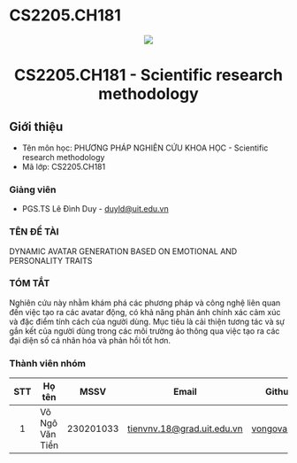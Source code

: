 # CS2205.CH181

<p align="center">
  <a href="https://www.uit.edu.vn/"><img src="https://www.uit.edu.vn/sites/vi/files/banner.png"></a>
<h1 align="center"><b>CS2205.CH181 - Scientific research methodology</b></h1>

## Giới thiệu

- Tên môn học: PHƯƠNG PHÁP NGHIÊN CỨU KHOA HỌC - Scientific research methodology
- Mã lớp: CS2205.CH181

### Giảng viên

- PGS.TS Lê Đình Duy - duyld@uit.edu.vn

### TÊN ĐỀ TÀI

DYNAMIC AVATAR GENERATION BASED ON EMOTIONAL AND PERSONALITY TRAITS

### TÓM TẮT

Nghiên cứu này nhằm khám phá các phương pháp và công nghệ liên quan đến việc tạo ra các avatar động, có khả năng phản ánh chính xác cảm xúc và đặc điểm tính cách của người dùng. Mục tiêu là cải thiện tương tác và sự gắn kết của người dùng trong các môi trường ảo thông qua việc tạo ra các đại diện số cá nhân hóa và phản hồi tốt hơn.

### Thành viên nhóm

| STT | Họ tên          | MSSV     | Email                  | Github                                      |
| :-: | --------------- | -------- | ---------------------- | ------------------------------------------- |
|  1  | Võ Ngô Văn Tiền | 230201033 | tienvnv.18@grad.uit.edu.vn | [vongovantien](https://github.com/vongovantien) |
